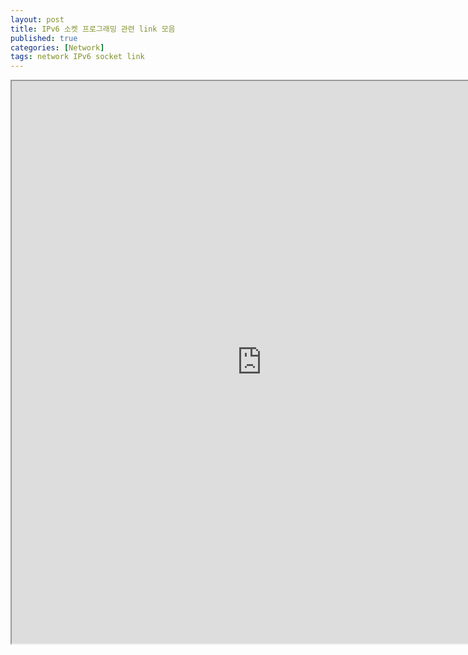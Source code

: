 ```yaml
---
layout: post
title: IPv6 소켓 프로그래밍 관련 link 모음
published: true
categories: [Network]
tags: network IPv6 socket link
---
```

  
<iframe width="800" height="900" src="https://docs.google.com/document/d/e/2PACX-1vR4xDMLyXPDWAy_hYej0AN7IIb57mC3eGE5FjicL9mR8kDXW7_nVRFzw9O7bYx_SuXVzPoKDiuAqvsl/pub?embedded=true"></iframe>  
  